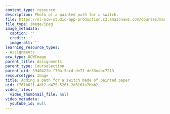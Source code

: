 ```yaml
---
content_type: resource
description: Photo of a painted path for a switch.
file: https://ol-ocw-studio-app-production.s3.amazonaws.com/courses/mas-714j-technologies-for-creative-learning-fall-2009/f761b62f4df2d475526f2d316fa7bbb2_Image9.jpg
file_type: image/jpeg
image_metadata:
  caption: ''
  credit: ''
  image-alt: ''
learning_resource_types:
- Assignments
ocw_type: OCWImage
parent_title: Assignments
parent_type: CourseSection
parent_uid: 3940422b-f70a-5acd-de7f-de33eabc7213
resourcetype: Image
title: Adding a path for a switch made of painted paper
uid: f761b62f-4df2-d475-526f-2d316fa7bbb2
video_files:
  video_thumbnail_file: null
video_metadata:
  youtube_id: null
---
```

